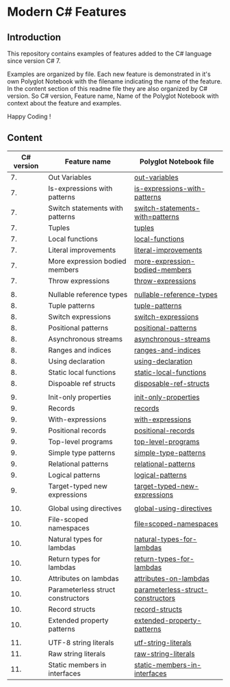 
# Modern C# Features

## Introduction

This repository contains examples of features added to the C# language since version C# 7. 

Examples are organized by file. Each new feature is demonstrated in it's own Polyglot Notebook with the filename indicating the name of the feature. In the content section of this readme file they are also organized by C# version. So C# version, Feature name, Name of the Polyglot Notebook with context about the feature and examples.

Happy Coding !

## Content

| C# version | Feature name                      | Polyglot Notebook file                                                         |
| ---------- | --------------------------------- | --------------------------------------------------------------------------     |
|          7.| Out Variables                     | [out-variables](./out-variables.ipynb)                                         | 
|          7.| Is-expressions with patterns      | [is-expressions-with-patterns](./is-expressions-with-patterns.ipynb)           |
|          7.| Switch statements with patterns   | [switch-statements-with=patterns](./switch-statements-with-patterns.ipynb)     | 
|          7.| Tuples                            | [tuples](./tuples.ipynb)                                                       | 
|          7.| Local functions                   | [local-functions](./local-functions.ipynb)                                     |
|          7.| Literal improvements              | [literal-improvements](./literal-improvements.ipynb)                           |
|          7.| More expression bodied members    | [more-expression-bodied-members](./more-expression-bodied-members.ipynb)       |
|          7.| Throw expressions                 | [throw-expressions](./throw-expressions.ipynb)                                 | 
|            |                                   |                                                                                |
|          8.| Nullable reference types          | [nullable-reference-types](./nullable-reference-types.ipynb)                   |
|          8.| Tuple patterns                    | [tuple-patterns](./tuple-patterns.ipynb)                                       |  
|          8.| Switch expressions                | [switch-expressions](./switch-expressions.ipynb)                               |
|          8.| Positional patterns               | [positional-patterns](./positional-patterns.ipynb)                             | 
|          8.| Asynchronous streams              | [asynchronous-streams](./asynchronous-streams.ipynb)                           |
|          8.| Ranges and indices                | [ranges-and-indices](./ranges-and-indices.ipynb)                               |
|          8.| Using declaration                 | [using-declaration](./using-declaration.ipynb)                                 |
|          8.| Static local functions            | [static-local-functions](./static-local-functions.ipynb)                       | 
|          8.| Dispoable ref structs             | [disposable-ref-structs](./disposable-ref-structs.ipynb)                       |
|            |                                   |                                                                                | 
|          9.| Init-only properties              | [init-only-properties](./init-only-properties.ipynb)                           |
|          9.| Records                           | [records](./records.ipynb)                                                     | 
|          9.| With-expressions                  | [with-expressions](./with-expressions.ipynb)                                   |
|          9.| Positional records                | [positional-records](./positional-records.ipynb)                               | 
|          9.| Top-level programs                | [top-level-programs](./top-level-programs.ipynb)                               |
|          9.| Simple type patterns              | [simple-type-patterns](./simple-type-patterns.ipynb)                           |
|          9.| Relational patterns               | [relational-patterns](./relational-patterns.ipynb)                             |
|          9.| Logical patterns                  | [logical-patterns](./logical-patterns.ipynb)                                   |
|          9.| Target-typed new expressions      | [target-typed-new-expressions](./target-typed-new-expressions.ipynb)           |
|            |                                   |                                                                                |
|         10.| Global using directives           | [global-using-directives](./global-using-directives.ipynb)                     |
|         10.| File-scoped namespaces            | [file=scoped-namespaces](./file-scoped-namespaces.ipynb)                       |
|         10.| Natural types for lambdas         | [natural-types-for-lambdas](./natural-types-for-lambdas.ipynb)                 |
|         10.| Return types for lambdas          | [return-types-for-lambdas](./return-types-for-lambdas.ipynb)                   | 
|         10.| Attributes on lambdas             | [attributes-on-lambdas](./attributes-on-lambdas.ipynb)                         |
|         10.| Parameterless struct constructors | [parameterless-struct-constructors](./parameterless-struct-constructors.ipynb) |
|         10.| Record structs                    | [record-structs](./record-structs.ipynb)                                       |
|         10.| Extended property patterns        | [extended-property-patterns](./extended-property-patterns.ipynb)               |
|            |                                   |                                                                                |
|         11.| UTF-8 string literals             | [utf-string-literals](./utf-8-string-literals.ipynb)                           | 
|         11.| Raw string literals               | [raw-string-literals](./raw-string-literals.ipynb)                             |
|         11.| Static members in interfaces      | [static-members-in-interfaces](./static-members-in-interfaces.ipynb)           |